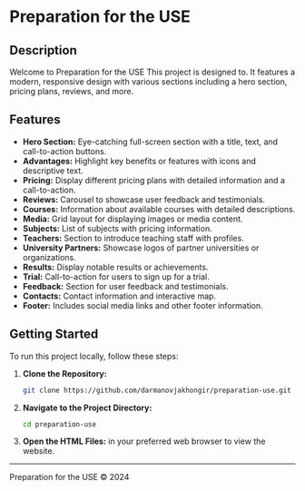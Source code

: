 # Preparation for the USE

## Description

Welcome to Preparation for the USE This project is designed to. It features a modern, responsive design with various sections including a hero section, pricing plans, reviews, and more.

## Features

- **Hero Section:** Eye-catching full-screen section with a title, text, and call-to-action buttons.
- **Advantages:** Highlight key benefits or features with icons and descriptive text.
- **Pricing:** Display different pricing plans with detailed information and a call-to-action.
- **Reviews:** Carousel to showcase user feedback and testimonials.
- **Courses:** Information about available courses with detailed descriptions.
- **Media:** Grid layout for displaying images or media content.
- **Subjects:** List of subjects with pricing information.
- **Teachers:** Section to introduce teaching staff with profiles.
- **University Partners:** Showcase logos of partner universities or organizations.
- **Results:** Display notable results or achievements.
- **Trial:** Call-to-action for users to sign up for a trial.
- **Feedback:** Section for user feedback and testimonials.
- **Contacts:** Contact information and interactive map.
- **Footer:** Includes social media links and other footer information.

## Getting Started

To run this project locally, follow these steps:

1. **Clone the Repository:**

   ```bash
   git clone https://github.com/darmanovjakhongir/preparation-use.git
   ```

2. **Navigate to the Project Directory:**

   ```bash
   cd preparation-use
   ```

3. **Open the HTML Files:** in your preferred web browser to view the website.

---

Preparation for the USE © 2024
